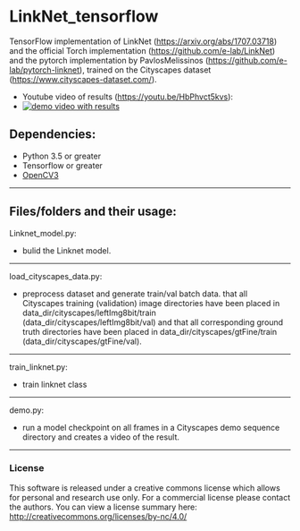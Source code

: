 # LinkNet_tensorflow

TensorFlow implementation of LinkNet (https://arxiv.org/abs/1707.03718) and the official Torch implementation (https://github.com/e-lab/LinkNet) and the pytorch implementation by PavlosMelissinos (https://github.com/e-lab/pytorch-linknet), trained on the Cityscapes dataset (https://www.cityscapes-dataset.com/).

- Youtube video of results (https://youtu.be/HbPhvct5kvs):
- [![demo video with results](https://img.youtube.com/vi/HbPhvct5kvs/0.jpg)](https://youtu.be/HbPhvct5kvs)

## Dependencies:

+ Python 3.5 or greater
+ Tensorflow or greater
+ [OpenCV3](https://opencv.org/)
****

## Files/folders and their usage:
Linknet_model.py:  
- bulid the Linknet model.
*****

load_cityscapes_data.py:  
- preprocess dataset and generate train/val batch data.
that all Cityscapes training (validation) image directories have been placed in data_dir/cityscapes/leftImg8bit/train (data_dir/cityscapes/leftImg8bit/val) and that all corresponding ground truth directories have been placed in data_dir/cityscapes/gtFine/train (data_dir/cityscapes/gtFine/val).
*****

train_linknet.py:  
- train linknet class
*****

demo.py:  
- run a model checkpoint on all frames in a Cityscapes demo sequence directory and creates a video of the result.

****

### License

This software is released under a creative commons license which allows for personal and research use only.
For a commercial license please contact the authors.
You can view a license summary here: http://creativecommons.org/licenses/by-nc/4.0/
